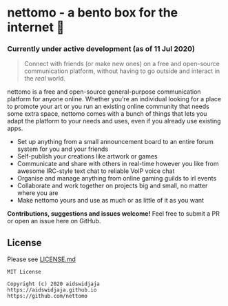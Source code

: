 # nettomo - a bento box for the internet 🍱
### Currently under active development (as of 11 Jul 2020)
> Connect with friends (or make new ones) on a free and open-source communication platform, without having to go outside and interact in the *real* world.

nettomo is a free and open-source general-purpose communication platform for anyone online. Whether you're an individual looking for a place to promote your art or you run an existing online community that needs some extra space, nettomo comes with a bunch of things that lets you adapt the platform to your needs and uses, even if you already use existing apps. 

- Set up anything from a small announcement board to an entire forum system for you and your friends
- Self-publish your creations like artwork or games
- Communicate and share with others in real-time however you like from awesome IRC-style text chat to reliable VoIP voice chat
- Organise and manage anything from online gaming guilds to irl events
- Collaborate and work together on projects big and small, no matter where you are
- Make nettomo yours and use as much or as little of it as you want

**Contributions, suggestions and issues welcome!** Feel free to submit a PR or open an issue here on GitHub.

## License

Please see [LICENSE.md](https://github.com/nettomo/nettomo/blob/master/LICENSE)

```
MIT License

Copyright (c) 2020 aidswidjaja
https://aidswidjaja.github.io
https://github.com/nettomo
```
